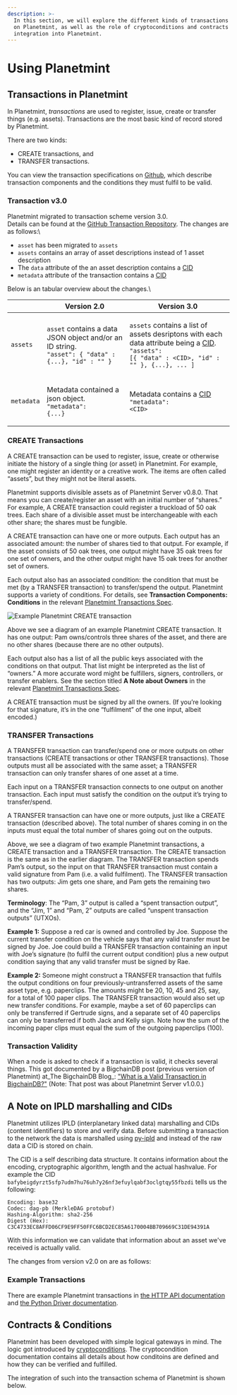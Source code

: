 ```yaml
---
description: >-
  In this section, we will explore the different kinds of transactions available
  on Planetmint, as well as the role of cryptoconditions and contracts and its
  integration into Planetmint.
---
```


# Using Planetmint

## Transactions in Planetmint

In Planetmint, _transactions_ are used to register, issue, create or transfer things (e.g. assets). Transactions are the most basic kind of record stored by Planetmint.

There are two kinds:

* CREATE transactions, and
* TRANSFER transactions.

You can view the transaction specifications on [Github](https://github.com/bigchaindb/BEPs/tree/master/13/), which describe transaction components and the conditions they must fulfil to be valid.

### Transaction v3.0

Planetmint migrated to transaction scheme version 3.0. \
Details can be found at the [GitHub Transaction Repository](https://github.com/planetmint/transactions/tree/main/transactions/common/schema). The changes are as follows:\


* `asset` has been migrated to `assets`
* `assets` contains an array of asset descriptions instead of 1 asset description
* The `data` attribute of the an asset description contains a [CID](./#a-note-on-ipld-marshalling-and-cids)
* `metadata` attribute of the transaction contains a [CID](./#a-note-on-ipld-marshalling-and-cids)

Below is an tabular overview about the changes.\


|            | Version 2.0                                                                                                                       | Version 3.0                                                                                                                                                                                                                            |
| ---------- | --------------------------------------------------------------------------------------------------------------------------------- | -------------------------------------------------------------------------------------------------------------------------------------------------------------------------------------------------------------------------------------- |
| `assets`   | <p><code>asset</code> contains a data JSON object and/or an ID string.<br><code>"asset": { "data" : {...}, "id" : "" }</code></p> | <p><code>assets</code> contains a list of assets desriptons with each data attribute being a <a href="./#a-note-on-ipld-marshalling-and-cids">CID</a>.<br><code>"assets": [{ "data" : &#x3C;CID>, "id" : "" }, {...}, ... ]</code></p> |
| `metadata` | <p>Metadata contained a json object. <br><code>"metadata": {...}</code></p>                                                       | <p>Metadata contains a <a href="./#a-note-on-ipld-marshalling-and-cids">CID</a><br><code>"metadata": &#x3C;CID></code></p>                                                                                                             |

### CREATE Transactions

A CREATE transaction can be used to register, issue, create or otherwise initiate the history of a single thing (or asset) in Planetmint. For example, one might register an identity or a creative work. The items are often called “assets”, but they might not be literal assets.

Planetmint supports divisible assets as of Planetmint Server v0.8.0. That means you can create/register an asset with an initial number of “shares.” For example, A CREATE transaction could register a truckload of 50 oak trees. Each share of a divisible asset must be interchangeable with each other share; the shares must be fungible.

A CREATE transaction can have one or more outputs. Each output has an associated amount: the number of shares tied to that output. For example, if the asset consists of 50 oak trees, one output might have 35 oak trees for one set of owners, and the other output might have 15 oak trees for another set of owners.

Each output also has an associated condition: the condition that must be met (by a TRANSFER transaction) to transfer/spend the output. Planetmint supports a variety of conditions. For details, see **Transaction Components: Conditions** in the relevant [Planetmint Transactions Spec](https://github.com/bigchaindb/BEPs/tree/master/13/).

![Example Planetmint CREATE transaction](\_static/CREATE\_example.png)

Above we see a diagram of an example Planetmint CREATE transaction. It has one output: Pam owns/controls three shares of the asset, and there are no other shares (because there are no other outputs).

Each output also has a list of all the public keys associated with the conditions on that output. That list might be interpreted as the list of “owners.” A more accurate word might be fulfillers, signers, controllers, or transfer enablers. See the section titled **A Note about Owners** in the relevant [Planetmint Transactions Spec](https://github.com/bigchaindb/BEPs/tree/master/13/).

A CREATE transaction must be signed by all the owners. (If you’re looking for that signature, it’s in the one “fulfilment” of the one input, albeit encoded.)

### TRANSFER Transactions

A TRANSFER transaction can transfer/spend one or more outputs on other transactions (CREATE transactions or other TRANSFER transactions). Those outputs must all be associated with the same asset; a TRANSFER transaction can only transfer shares of one asset at a time.

Each input on a TRANSFER transaction connects to one output on another transaction. Each input must satisfy the condition on the output it’s trying to transfer/spend.

A TRANSFER transaction can have one or more outputs, just like a CREATE transaction (described above). The total number of shares coming in on the inputs must equal the total number of shares going out on the outputs.

Above, we see a diagram of two example Planetmint transactions, a CREATE transaction and a TRANSFER transaction. The CREATE transaction is the same as in the earlier diagram. The TRANSFER transaction spends Pam’s output, so the input on that TRANSFER transaction must contain a valid signature from Pam (i.e. a valid fulfilment). The TRANSFER transaction has two outputs: Jim gets one share, and Pam gets the remaining two shares.

**Terminology**: The “Pam, 3” output is called a “spent transaction output”, and the “Jim, 1” and “Pam, 2” outputs are called “unspent transaction outputs” (UTXOs).

**Example 1:** Suppose a red car is owned and controlled by Joe. Suppose the current transfer condition on the vehicle says that any valid transfer must be signed by Joe. Joe could build a TRANSFER transaction containing an input with Joe’s signature (to fulfil the current output condition) plus a new output condition saying that any valid transfer must be signed by Rae.

**Example 2:** Someone might construct a TRANSFER transaction that fulfils the output conditions on four previously-untransferred assets of the same asset type, e.g. paperclips. The amounts might be 20, 10, 45 and 25, say, for a total of 100 paper clips. The TRANSFER transaction would also set up new transfer conditions. For example, maybe a set of 60 paperclips can only be transferred if Gertrude signs, and a separate set of 40 paperclips can only be transferred if both Jack and Kelly sign. Note how the sum of the incoming paper clips must equal the sum of the outgoing paperclips (100).

### Transaction Validity

When a node is asked to check if a transaction is valid, it checks several things. This got documented by a BigchainDB post (previous version of Planetmint) at_The BigchainDB Blog_: ["What is a Valid Transaction in BigchainDB?"](https://blog.bigchaindb.com/what-is-a-valid-transaction-in-planetmint-9a1a075a9598) (Note: That post was about Planetmint Server v1.0.0.)

## A Note on IPLD marshalling and CIDs

Planetmint utilizes IPLD (interplanetary linked data) marshalling and CIDs (content identifiers) to store and verify data. Before submitting a transaction to the network the data is marshalled using [py-ipld](https://github.com/planetmint/py-ipld) and instead of the raw data a CID is stored on chain.

The CID is a self describing data structure. It contains information about the encoding, cryptographic algorithm, length and the actual hashvalue. For example the CID `bafybeigdyrzt5sfp7udm7hu76uh7y26nf3efuylqabf3oclgtqy55fbzdi` tells us the following:

```
Encoding: base32
Codec: dag-pb (MerkleDAG protobuf)
Hashing-Algorithm: sha2-256
Digest (Hex): C3C4733EC8AFFD06CF9E9FF50FFC6BCD2EC85A6170004BB709669C31DE94391A
```

With this information we can validate that information about an asset we've received is actually valid.

The changes from version v2.0 on are as follows:



### Example Transactions

There are example Planetmint transactions in [the HTTP API documentation](connecting/http-client-server-api/) and [the Python Driver documentation](https://github.com/planetmint/planetmint-driver-python).

## Contracts & Conditions

Planetmint has been developed with simple logical gateways in mind. The logic got introduced by [cryptoconditions](https://github.com/planetmint/cryptoconditions). The cryptocondition documentation contains all details about how conditoins are defined and how they can be verified and fulfilled.

The integration of such into the transaction schema of Planetmint is shown below.
